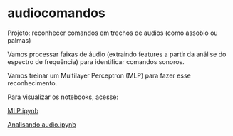 # audiocomandos
Projeto: reconhecer comandos em trechos de audios (como assobio ou palmas)

Vamos processar faixas de áudio (extraindo features a partir da análise do espectro de frequência) para identificar comandos sonoros.

Vamos treinar um Multilayer Perceptron (MLP) para fazer esse reconhecimento.

Para visualizar os notebooks, acesse:

[MLP.ipynb](https://nbviewer.jupyter.org/github/diego-lima/audiocomandos/blob/master/MLP.ipynb)

[Analisando audio.ipynb](https://nbviewer.jupyter.org/github/diego-lima/audiocomandos/blob/master/Analisando%20audio.ipynb)
